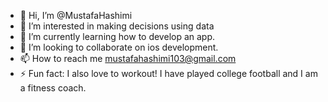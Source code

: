- 👋 Hi, I’m @MustafaHashimi
- 👀 I’m interested in making decisions using data
- 🌱 I’m currently learning how to develop an app.
- 💞️ I’m looking to collaborate on ios development.
- 📫 How to reach me mustafahashimi103@gmail.com
- ⚡ Fun fact: I also love to workout! I have played college football and I am a fitness coach. 

<!---
MustafaHashimi1/MustafaHashimi1 is a ✨ special ✨ repository because its `README.md` (this file) appears on your GitHub profile.
You can click the Preview link to take a look at your changes.
--->
